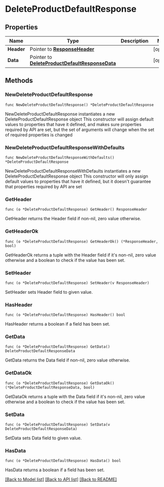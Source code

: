 # DeleteProductDefaultResponse

## Properties

Name | Type | Description | Notes
------------ | ------------- | ------------- | -------------
**Header** | Pointer to [**ResponseHeader**](ResponseHeader.md) |  | [optional] 
**Data** | Pointer to [**DeleteProductDefaultResponseData**](DeleteProductDefaultResponseData.md) |  | [optional] 

## Methods

### NewDeleteProductDefaultResponse

`func NewDeleteProductDefaultResponse() *DeleteProductDefaultResponse`

NewDeleteProductDefaultResponse instantiates a new DeleteProductDefaultResponse object
This constructor will assign default values to properties that have it defined,
and makes sure properties required by API are set, but the set of arguments
will change when the set of required properties is changed

### NewDeleteProductDefaultResponseWithDefaults

`func NewDeleteProductDefaultResponseWithDefaults() *DeleteProductDefaultResponse`

NewDeleteProductDefaultResponseWithDefaults instantiates a new DeleteProductDefaultResponse object
This constructor will only assign default values to properties that have it defined,
but it doesn't guarantee that properties required by API are set

### GetHeader

`func (o *DeleteProductDefaultResponse) GetHeader() ResponseHeader`

GetHeader returns the Header field if non-nil, zero value otherwise.

### GetHeaderOk

`func (o *DeleteProductDefaultResponse) GetHeaderOk() (*ResponseHeader, bool)`

GetHeaderOk returns a tuple with the Header field if it's non-nil, zero value otherwise
and a boolean to check if the value has been set.

### SetHeader

`func (o *DeleteProductDefaultResponse) SetHeader(v ResponseHeader)`

SetHeader sets Header field to given value.

### HasHeader

`func (o *DeleteProductDefaultResponse) HasHeader() bool`

HasHeader returns a boolean if a field has been set.

### GetData

`func (o *DeleteProductDefaultResponse) GetData() DeleteProductDefaultResponseData`

GetData returns the Data field if non-nil, zero value otherwise.

### GetDataOk

`func (o *DeleteProductDefaultResponse) GetDataOk() (*DeleteProductDefaultResponseData, bool)`

GetDataOk returns a tuple with the Data field if it's non-nil, zero value otherwise
and a boolean to check if the value has been set.

### SetData

`func (o *DeleteProductDefaultResponse) SetData(v DeleteProductDefaultResponseData)`

SetData sets Data field to given value.

### HasData

`func (o *DeleteProductDefaultResponse) HasData() bool`

HasData returns a boolean if a field has been set.


[[Back to Model list]](../README.md#documentation-for-models) [[Back to API list]](../README.md#documentation-for-api-endpoints) [[Back to README]](../README.md)


